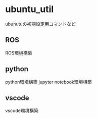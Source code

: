 # ubuntu_util
ubunutuの初期設定用コマンドなど

## ROS
ROS環境構築

## python
python環境構築
jupyter notebook環境構築

## vscode
vscode環境構築
